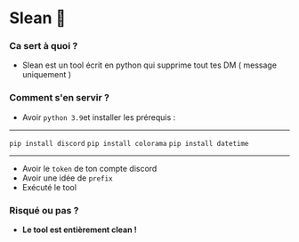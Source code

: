# Slean 🧹

### Ca sert à quoi ?

* Slean est un tool écrit en python qui supprime tout tes DM ( message uniquement )

### Comment s'en servir ?

* Avoir `python 3.9`et installer les prérequis : 
---

`pip install discord`
`pip install colorama`
`pip install datetime`

---
* Avoir le `token` de ton compte discord
* Avoir une idée de `prefix`
* Exécuté le tool

### Risqué ou pas ?

* **Le tool est entièrement clean !**
